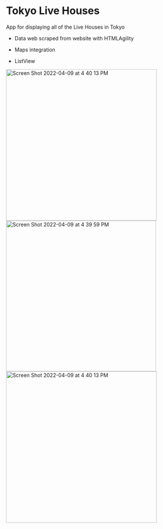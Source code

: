 # Tokyo Live Houses
 App for displaying all of the Live Houses in Tokyo

- Data web scraped from website with HTMLAgility

- Maps integration

- ListView

<img width="414" alt="Screen Shot 2022-04-09 at 4 40 13 PM" src="https://user-images.githubusercontent.com/100133514/162562037-d7d53c0d-eca2-4f67-9982-c7154c5acedb.png">
<img width="412" alt="Screen Shot 2022-04-09 at 4 39 59 PM" src="https://user-images.githubusercontent.com/100133514/162562041-57ed685f-cd2e-4070-9dea-c78c98e0df48.png">

<img width="414" alt="Screen Shot 2022-04-09 at 4 40 13 PM" src="https://user-images.githubusercontent.com/100133514/162562066-f5af5ff4-40c5-4859-baef-a727d7fc23ee.png">
